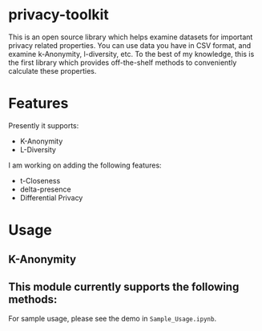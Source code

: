 # privacy-toolkit

This is an open source library which helps examine datasets for important privacy related properties. You can use data you have in CSV format, and examine k-Anonymity, l-diversity, etc. To the best of my knowledge, this is the first library which provides off-the-shelf methods to conveniently calculate these properties.

# Features
Presently it supports:
- K-Anonymity
- L-Diversity

I am working on adding the following features:
- t-Closeness
- delta-presence
- Differential Privacy

# Usage

## K-Anonymity
This module currently supports the following methods:
- 


For sample usage, please see the demo in `Sample_Usage.ipynb`.
